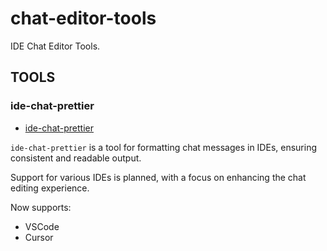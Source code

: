 # chat-editor-tools

IDE Chat Editor Tools.

## TOOLS

### ide-chat-prettier

- [ide-chat-prettier](./ide-chat-prettier)

`ide-chat-prettier` is a tool for formatting chat messages in IDEs, ensuring consistent and readable output.

Support for various IDEs is planned, with a focus on enhancing the chat editing experience.

Now supports:

- VSCode
- Cursor

